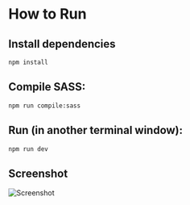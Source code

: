 # How to Run
## Install dependencies
```npm install```

## Compile SASS: 
```npm run compile:sass```  

## Run (in another terminal window): 
```npm run dev```

## Screenshot
![Screenshot](https://raw.githubusercontent.com/tiennguyen-ftu-k52/portfolio/master/images/screen-shot.png)